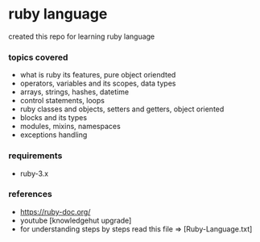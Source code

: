 # ruby language
created this repo for learning ruby language

### topics covered
- what is ruby its features, pure object oriendted
- operators, variables and its scopes, data types
- arrays, strings, hashes, datetime
- control statements, loops
- ruby classes and objects, setters and getters, object oriented
- blocks and its types
- modules, mixins, namespaces
- exceptions handling

### requirements
- ruby-3.x

### references
- https://ruby-doc.org/
- youtube [knowledgehut upgrade]
- for understanding steps by steps read this file => [Ruby-Language.txt]

